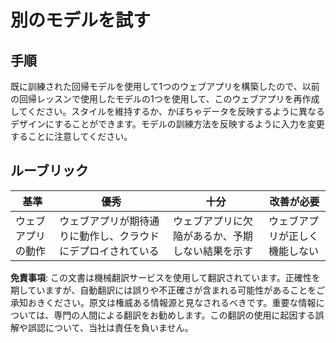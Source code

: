 # 別のモデルを試す

## 手順

既に訓練された回帰モデルを使用して1つのウェブアプリを構築したので、以前の回帰レッスンで使用したモデルの1つを使用して、このウェブアプリを再作成してください。スタイルを維持するか、かぼちゃデータを反映するように異なるデザインにすることができます。モデルの訓練方法を反映するように入力を変更することに注意してください。

## ルーブリック

| 基準                      | 優秀                                                     | 十分                                                     | 改善が必要                                  |
| -------------------------- | --------------------------------------------------------- | --------------------------------------------------------- | -------------------------------------- |
| ウェブアプリの動作       | ウェブアプリが期待通りに動作し、クラウドにデプロイされている | ウェブアプリに欠陥があるか、予期しない結果を示す           | ウェブアプリが正しく機能しない               |

**免責事項**:
この文書は機械翻訳サービスを使用して翻訳されています。正確性を期していますが、自動翻訳には誤りや不正確さが含まれる可能性があることをご承知おきください。原文は権威ある情報源と見なされるべきです。重要な情報については、専門の人間による翻訳をお勧めします。この翻訳の使用に起因する誤解や誤認について、当社は責任を負いません。